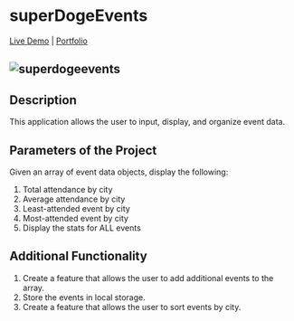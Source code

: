 # superDogeEvents
[Live Demo](https://sad-noether-0f0dc3.netlify.app/app.html) |
[Portfolio](https://kaseywahl.io/)

![superdogeevents](https://user-images.githubusercontent.com/77030627/115621523-40d22f80-a2bc-11eb-81a1-117350c606b9.png)
---

## Description

This application allows the user to input, display, and organize event data.


## Parameters of the Project

Given an array of event data objects, display the following:
1. Total attendance by city
2. Average attendance by city
3. Least-attended event by city
4. Most-attended event by city
5. Display the stats for ALL events

## Additional Functionality

1. Create a feature that allows the user to add additional events to the array.
2. Store the events in local storage.
3. Create a feature that allows the user to sort events by city.
